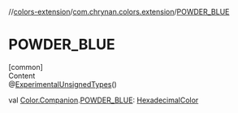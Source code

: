 //[colors-extension](../../index.md)/[com.chrynan.colors.extension](index.md)/[POWDER_BLUE](-p-o-w-d-e-r_-b-l-u-e.md)



# POWDER_BLUE  
[common]  
Content  
@[ExperimentalUnsignedTypes](https://kotlinlang.org/api/latest/jvm/stdlib/kotlin/-experimental-unsigned-types/index.html)()  
  
val [Color.Companion](../../../colors-core/colors-core/com.chrynan.colors/-color/-companion/index.md).[POWDER_BLUE](-p-o-w-d-e-r_-b-l-u-e.md): [HexadecimalColor](../../../colors-core/colors-core/com.chrynan.colors/-hexadecimal-color/index.md)  




